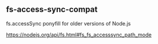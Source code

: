 ## fs-access-sync-compat

fs.accessSync ponyfill for older versions of Node.js

https://nodejs.org/api/fs.html#fs_fs_accesssync_path_mode
